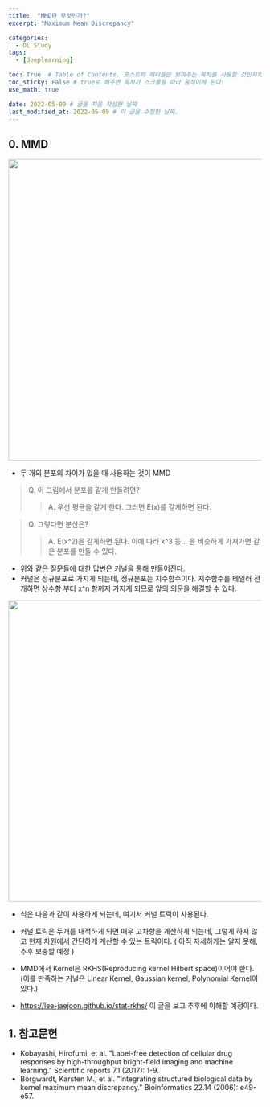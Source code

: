 ```yaml
---
title:  "MMD란 무엇인가?"
excerpt: "Maximum Mean Discrepancy"

categories:
  - DL Study
tags:
  - [deeplearning]

toc: True  # Table of Contents. 포스트의 헤더들만 보여주는 목차를 사용할 것인지의 여부. ture 로 해주면 포스트의 목차가 보이게 된다.
toc_sticky: False # true로 해주면 목차가 스크롤을 따라 움직이게 된다!
use_math: true

date: 2022-05-09 # 글을 처음 작성한 날짜
last_modified_at: 2022-05-09 # 이 글을 수정한 날짜.
---
```


## 0. MMD


<p align="center">
  <img src="https://user-images.githubusercontent.com/104422044/167419716-bd7da8f8-0830-4c35-b2e3-2fc21bff657a.png" width="600" height="auto">
</p>
 
 - 두 개의 분포의 차이가 있을 때 사용하는 것이 MMD
 
 > Q. 이 그림에서 분포를 같게 만들려면?
 >> A. 우선 평균을 같게 한다. 그러면 E(x)를 같게하면 된다.

 > Q. 그렇다면 분산은?
 >> A. E(x^2)을 같게하면 된다. 이에 따라 x^3 등... 을 비슷하게 가져가면 같은 분포를 만들 수 있다.

 - 위와 같은 질문들에 대한 답변은 커널을 통해 만들어진다.
 - 커널은 정규분포로 가지게 되는데, 정규분포는 지수함수이다. 지수함수를 테일러 전개하면 상수항 부터 x^n 항까지 가지게 되므로 앞의 의문을 해결할 수 있다.

<p align="center">
  <img src="https://user-images.githubusercontent.com/104422044/167430108-512421f7-ba46-40b1-a60a-b703d81c0daa.png" width="600" height="auto">
</p>

 - 식은 다음과 같이 사용하게 되는데, 여기서 커널 트릭이 사용된다.
 - 커널 트릭은 두개를 내적하게 되면 매우 고차항을 계산하게 되는데, 그렇게 하지 않고 현재 차원에서 간단하게 계산할 수 있는 트릭이다. ( 아직 자세하게는 알지 못해, 추후 보충할 예정 )

 - MMD에서 Kernel은 RKHS(Reproducing kernel Hilbert space)이어야 한다. (이를 만족하는 커널은 Linear Kernel, Gaussian kernel, Polynomial Kernel이 있다.)
 - <https://lee-jaejoon.github.io/stat-rkhs/> 이 글을 보고 추후에 이해할 예정이다.

 ## 1. 참고문헌
 - Kobayashi, Hirofumi, et al. "Label-free detection of cellular drug responses by high-throughput bright-field imaging and machine learning." Scientific reports 7.1 (2017): 1-9.
 - Borgwardt, Karsten M., et al. "Integrating structured biological data by kernel maximum mean discrepancy." Bioinformatics 22.14 (2006): e49-e57.
